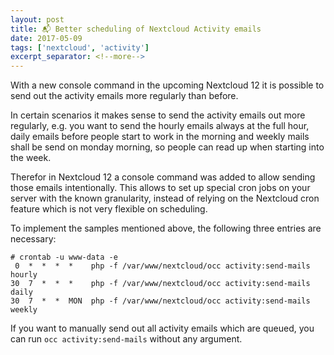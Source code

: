 ```yaml
---
layout: post
title: 📬 Better scheduling of Nextcloud Activity emails
date: 2017-05-09
tags: ['nextcloud', 'activity']
excerpt_separator: <!--more-->
---
```


With a new console command in the upcoming Nextcloud 12 it is possible to send out the activity emails more regularly than before.

<!--more-->

In certain scenarios it makes sense to send the activity emails out more regularly,
e.g. you want to send the hourly emails always at the full hour, daily emails before
people start to work in the morning and weekly mails shall be send on monday morning,
so people can read up when starting into the week.

Therefor in Nextcloud 12 a console command was added to allow sending those emails
intentionally. This allows to set up special cron jobs on your server with the known
granularity, instead of relying on the Nextcloud cron feature which is not very flexible
on scheduling.

To implement the samples mentioned above, the following three entries are necessary:

```
# crontab -u www-data -e
 0  *  *  *  *    php -f /var/www/nextcloud/occ activity:send-mails hourly
30  7  *  *  *    php -f /var/www/nextcloud/occ activity:send-mails daily
30  7  *  *  MON  php -f /var/www/nextcloud/occ activity:send-mails weekly
```

If you want to manually send out all activity emails which are queued, you can run
`occ activity:send-mails` without any argument.